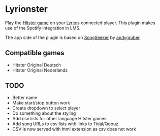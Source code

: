 # Lyrionster

Play the [Hitster game](https://hitstergame.com) on your [Lyrion](https://lyrion.org)-connected player. This plugin makes use of the Spotify integration in LMS.

The app side of the plugin is based on [SongSeeker](https://github.com/andygruber/songseeker) by [andygruber](https://github.com/andygruber). 

## Compatible games

- Hitster Original Deutsch
- Hitster Original Nederlands

## TODO

- Better name
- Make start/stop button work
- Create dropdown to select player
- Do something about the styling
- Add csv lists for other language Hitster games
- Add song URLs to csv lists with links to Tidal/Qobuz
- CSV is now served with html extension as csv does not work
